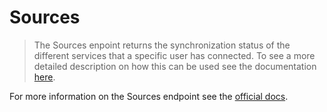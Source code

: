 # Sources

> The Sources enpoint returns the synchronization status of the different services
> that a specific user has connected. To see a more detailed description on how this
> can be used see the documentation [here](https://docs.humanapi.co/docs/sync_status).

For more information on the Sources endpoint see the [official docs](https://docs.humanapi.co/docs/sources).

